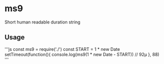 # ms9

Short human readable duration string

## Usage

'''js
const ms9 = require('./')
const START   = 1 * new Date
setTimeout(function(){
  console.log(ms9(1 * new Date - START)) // 92μ
}, 88)
'''